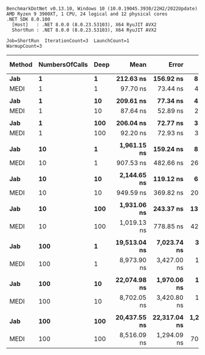 ```

BenchmarkDotNet v0.13.10, Windows 10 (10.0.19045.3930/22H2/2022Update)
AMD Ryzen 9 3900XT, 1 CPU, 24 logical and 12 physical cores
.NET SDK 8.0.100
  [Host]   : .NET 8.0.0 (8.0.23.53103), X64 RyuJIT AVX2
  ShortRun : .NET 8.0.0 (8.0.23.53103), X64 RyuJIT AVX2

Job=ShortRun  IterationCount=3  LaunchCount=1  
WarmupCount=3  

```
| Method | NumbersOfCalls | Deep | Mean         | Error        | StdDev       | Ratio | RatioSD | Gen0    | Gen1   | Allocated | Alloc Ratio |
|------- |--------------- |----- |-------------:|-------------:|-------------:|------:|--------:|--------:|-------:|----------:|------------:|
| **Jab**    | **1**              | **1**    |    **212.63 ns** |    **156.92 ns** |     **8.602 ns** |  **1.00** |    **0.00** |  **0.1023** | **0.0002** |     **856 B** |        **1.00** |
| MEDI   | 1              | 1    |     97.70 ns |     73.44 ns |     4.026 ns |  0.46 |    0.01 |  0.0401 |      - |     336 B |        0.39 |
|        |                |      |              |              |              |       |         |         |        |           |             |
| **Jab**    | **1**              | **10**   |    **209.61 ns** |     **77.34 ns** |     **4.239 ns** |  **1.00** |    **0.00** |  **0.1023** | **0.0002** |     **856 B** |        **1.00** |
| MEDI   | 1              | 10   |     87.64 ns |     52.89 ns |     2.899 ns |  0.42 |    0.02 |  0.0401 |      - |     336 B |        0.39 |
|        |                |      |              |              |              |       |         |         |        |           |             |
| **Jab**    | **1**              | **100**  |    **206.04 ns** |     **72.77 ns** |     **3.989 ns** |  **1.00** |    **0.00** |  **0.1023** | **0.0002** |     **856 B** |        **1.00** |
| MEDI   | 1              | 100  |     92.20 ns |     72.93 ns |     3.997 ns |  0.45 |    0.02 |  0.0401 |      - |     336 B |        0.39 |
|        |                |      |              |              |              |       |         |         |        |           |             |
| **Jab**    | **10**             | **1**    |  **1,961.15 ns** |    **159.24 ns** |     **8.729 ns** |  **1.00** |    **0.00** |  **1.0223** |      **-** |    **8560 B** |        **1.00** |
| MEDI   | 10             | 1    |    907.53 ns |    482.66 ns |    26.456 ns |  0.46 |    0.02 |  0.4015 |      - |    3360 B |        0.39 |
|        |                |      |              |              |              |       |         |         |        |           |             |
| **Jab**    | **10**             | **10**   |  **2,144.65 ns** |    **119.12 ns** |     **6.529 ns** |  **1.00** |    **0.00** |  **1.0223** |      **-** |    **8560 B** |        **1.00** |
| MEDI   | 10             | 10   |    949.59 ns |    369.82 ns |    20.271 ns |  0.44 |    0.01 |  0.4015 |      - |    3360 B |        0.39 |
|        |                |      |              |              |              |       |         |         |        |           |             |
| **Jab**    | **10**             | **100**  |  **1,931.06 ns** |    **243.37 ns** |    **13.340 ns** |  **1.00** |    **0.00** |  **1.0223** |      **-** |    **8560 B** |        **1.00** |
| MEDI   | 10             | 100  |  1,019.13 ns |    778.85 ns |    42.692 ns |  0.53 |    0.03 |  0.4005 |      - |    3360 B |        0.39 |
|        |                |      |              |              |              |       |         |         |        |           |             |
| **Jab**    | **100**            | **1**    | **19,513.04 ns** |  **7,023.74 ns** |   **384.995 ns** |  **1.00** |    **0.00** | **10.2234** | **0.0305** |   **85600 B** |        **1.00** |
| MEDI   | 100            | 1    |  8,973.90 ns |  3,427.00 ns |   187.845 ns |  0.46 |    0.01 |  4.0131 |      - |   33600 B |        0.39 |
|        |                |      |              |              |              |       |         |         |        |           |             |
| **Jab**    | **100**            | **10**   | **22,074.98 ns** |  **1,970.06 ns** |   **107.986 ns** |  **1.00** |    **0.00** | **10.2234** | **0.0305** |   **85600 B** |        **1.00** |
| MEDI   | 100            | 10   |  8,702.05 ns |  3,420.80 ns |   187.506 ns |  0.39 |    0.01 |  4.0131 |      - |   33600 B |        0.39 |
|        |                |      |              |              |              |       |         |         |        |           |             |
| **Jab**    | **100**            | **100**  | **20,437.55 ns** | **22,317.04 ns** | **1,223.272 ns** |  **1.00** |    **0.00** | **10.2234** | **0.0305** |   **85600 B** |        **1.00** |
| MEDI   | 100            | 100  |  8,516.09 ns |  1,294.09 ns |    70.934 ns |  0.42 |    0.03 |  4.0131 |      - |   33600 B |        0.39 |
